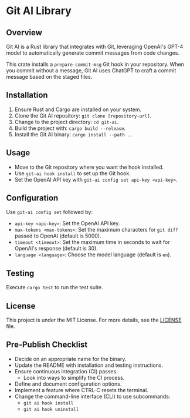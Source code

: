 # Git AI Library

## Overview

Git AI is a Rust library that integrates with Git, leveraging OpenAI's GPT-4 model to automatically generate commit messages from code changes. 

This crate installs a `prepare-commit-msg` Git hook in your repository. When you commit without a message, Git AI uses ChatGPT to craft a commit message based on the staged files.

## Installation

1. Ensure Rust and Cargo are installed on your system.
2. Clone the Git AI repository: `git clone [repository-url]`.
3. Change to the project directory: `cd git-ai`.
4. Build the project with: `cargo build --release`.
5. Install the Git AI binary: `cargo install --path .`.

## Usage

- Move to the Git repository where you want the hook installed.
- Use `git-ai hook install` to set up the Git hook.
- Set the OpenAI API key with `git-ai config set api-key <api-key>`.

## Configuration

Use `git-ai config set` followed by:

- `api-key <api-key>`: Set the OpenAI API key.
- `max-tokens <max-tokens>`: Set the maximum characters for `git diff` passed to OpenAI (default is 5000).
- `timeout <timeout>`: Set the maximum time in seconds to wait for OpenAI's response (default is 30).
- `language <language>`: Choose the model language (default is `en`).

## Testing

Execute `cargo test` to run the test suite.

## License

This project is under the MIT License. For more details, see the [LICENSE](LICENSE) file.

## Pre-Publish Checklist

- Decide on an appropriate name for the binary.
- Update the README with installation and testing instructions.
- Ensure continuous integration (CI) passes.
  - Look into ways to simplify the CI process.
- Define and document configuration options.
- Implement a feature where CTRL-C resets the terminal.
- Change the command-line interface (CLI) to use subcommands:
  - `git ai hook install`
  - `git ai hook uninstall`
